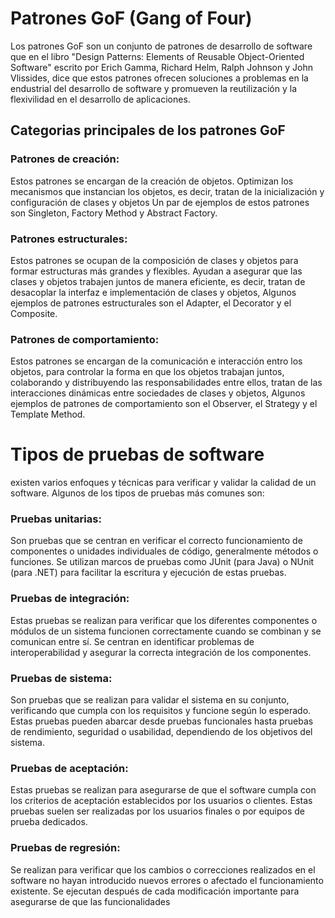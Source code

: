 # Patrones GoF (Gang of Four)
Los patrones GoF son un conjunto de patrones de desarrollo de software que en el libro "Design Patterns: Elements of Reusable Object-Oriented Software" escrito por Erich Gamma, Richard Helm, Ralph Johnson y John Vlissides, dice que estos patrones ofrecen soluciones a problemas en la endustrial del desarrollo de software y promueven la reutilización y la flexivilidad en el desarrollo de aplicaciones.
## Categorias principales de los patrones GoF
### Patrones de creación:
Estos patrones se encargan de la creación de objetos. Optimizan los mecanismos que instancian los objetos, es decir, tratan de la inicialización y configuración de clases y objetos Un par de ejemplos de estos patrones son Singleton, Factory Method y Abstract Factory.
### Patrones estructurales:
Estos patrones se ocupan de la composición de clases y objetos para formar estructuras más grandes y flexibles. Ayudan a asegurar que las clases y objetos trabajen juntos de manera eficiente, es decir, tratan de desacoplar la interfaz e implementación de clases y objetos, Algunos ejemplos de patrones estructurales son el Adapter, el Decorator y el Composite.
### Patrones de comportamiento:
Estos patrones se encargan de la comunicación e interacción entro los objetos, para controlar la forma en que los objetos trabajan juntos, colaborando y distribuyendo las responsabilidades entre ellos, tratan de las interacciones dinámicas entre sociedades de clases y objetos, Algunos ejemplos de patrones de comportamiento son el Observer, el Strategy y el Template Method.
# Tipos de pruebas de software
existen varios enfoques y técnicas para verificar y validar la calidad de un software. Algunos de los tipos de pruebas más comunes son:
### Pruebas unitarias:
Son pruebas que se centran en verificar el correcto funcionamiento de componentes o unidades individuales de código, generalmente métodos o funciones. Se utilizan marcos de pruebas como JUnit (para Java) o NUnit (para .NET) para facilitar la escritura y ejecución de estas pruebas.
### Pruebas de integración:
Estas pruebas se realizan para verificar que los diferentes componentes o módulos de un sistema funcionen correctamente cuando se combinan y se comunican entre sí. Se centran en identificar problemas de interoperabilidad y asegurar la correcta integración de los componentes.
### Pruebas de sistema:
Son pruebas que se realizan para validar el sistema en su conjunto, verificando que cumpla con los requisitos y funcione según lo esperado. Estas pruebas pueden abarcar desde pruebas funcionales hasta pruebas de rendimiento, seguridad o usabilidad, dependiendo de los objetivos del sistema.
### Pruebas de aceptación:
Estas pruebas se realizan para asegurarse de que el software cumpla con los criterios de aceptación establecidos por los usuarios o clientes. Estas pruebas suelen ser realizadas por los usuarios finales o por equipos de prueba dedicados.
### Pruebas de regresión:
Se realizan para verificar que los cambios o correcciones realizados en el software no hayan introducido nuevos errores o afectado el funcionamiento existente. Se ejecutan después de cada modificación importante para asegurarse de que las funcionalidades
